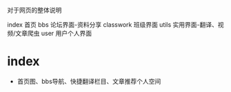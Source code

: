 对于网页的整体说明

index 首页
bbs 论坛界面-资料分享
classwork 班级界面
utils 实用界面-翻译、视频/文章爬虫
user 用户个人界面




# index
* 首页图、bbs导航、快捷翻译栏目、文章推荐个人空间